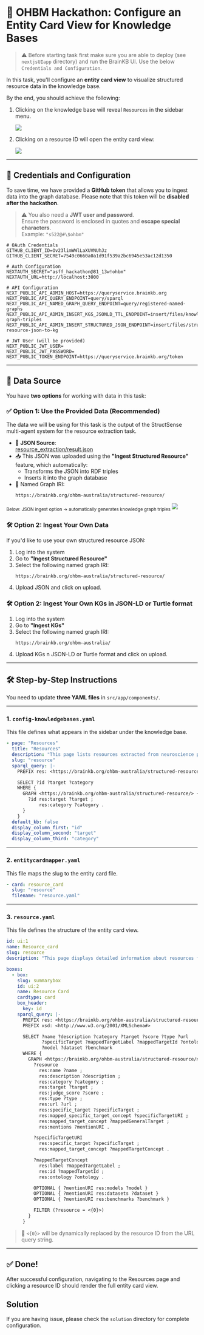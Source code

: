 # 🧠 OHBM Hackathon: Configure an Entity Card View for Knowledge Bases

> ⚠️ Before starting task first make sure you are able to deploy (see `nextjsUIapp` directory) and run the BrainKB UI. Use the below `Credentials and Configuration`. 

In this task, you'll configure an **entity card view** to visualize structured resource data in the knowledge base.

By the end, you should achieve the following:

1. Clicking on the knowledge base will reveal `Resources` in the sidebar menu.

   ![](resource-home.png)

2. Clicking on a resource ID will open the entity card view:

   ![](resource-entity-card-view.png)

---

## 🔐 Credentials and Configuration

To save time, we have provided a **GitHub token** that allows you to ingest data into the graph database. Please note that this token will be **disabled after the hackathon**.

> ⚠️ You also need a **JWT user and password**.  
> Ensure the password is enclosed in quotes and **escape special characters**.  
> Example: `"s522@#\$ohbm"`

```env
# OAuth Credentials
GITHUB_CLIENT_ID=Ov23limWWlLaXUVNUhJz
GITHUB_CLIENT_SECRET=7549c0660a0a1d91f539a2bc6945e53ac12d1350

# Auth Configuration
NEXTAUTH_SECRET="asff_hackathon@81_13w!ohbm"
NEXTAUTH_URL=http://localhost:3000

# API Configuration
NEXT_PUBLIC_API_ADMIN_HOST=https://queryservice.brainkb.org
NEXT_PUBLIC_API_QUERY_ENDPOINT=query/sparql
NEXT_PUBLIC_API_NAMED_GRAPH_QUERY_ENDPOINT=query/registered-named-graphs
NEXT_PUBLIC_API_ADMIN_INSERT_KGS_JSONLD_TTL_ENDPOINT=insert/files/knowledge-graph-triples
NEXT_PUBLIC_API_ADMIN_INSERT_STRUCTURED_JSON_ENDPOINT=insert/files/structured-resource-json-to-kg

# JWT User (will be provided)
NEXT_PUBLIC_JWT_USER=
NEXT_PUBLIC_JWT_PASSWORD=
NEXT_PUBLIC_TOKEN_ENDPOINT=https://queryservice.brainkb.org/token
```

---

## 📘 Data Source

You have **two options** for working with data in this task:

### ✅ Option 1: Use the Provided Data (Recommended)

The data we will be using for this task is the output of the StructSense multi-agent system for the resource extraction task.

- 🔗 **JSON Source**:  
  [resource_extraction/result.json](https://github.com/sensein/structsense/blob/main/example/OHBM/resource_extraction/result.json)
- 📥 This JSON was uploaded using the **"Ingest Structured Resource"** feature, which automatically:
  - Transforms the JSON into RDF triples
  - Inserts it into the graph database
- 📌 Named Graph IRI:
  ```shell
  https://brainkb.org/ohbm-australia/structured-resource/
  ```
<sub>Below: JSON ingest option → automatically generates knowledge graph triples</sub>
![](ingest-json.png)
 
### 🛠 Option 2: Ingest Your Own Data

If you'd like to use your own structured resource JSON:
 
1. Log into the system  
2. Go to **"Ingest Structured Resource"**  
3. Select the following named graph IRI:
   ```shell
   https://brainkb.org/ohbm-australia/structured-resource/
   ```
4. Upload JSON and click on upload.

### 🛠 Option 2: Ingest Your Own KGs in JSON-LD or Turtle format
1. Log into the system  
2. Go to **"Ingest KGs"**  
3. Select the following named graph IRI:
   ```shell
   https://brainkb.org/ohbm-australia/
   ```
4. Upload KGs n JSON-LD or Turtle format and click on upload.
---

## 🛠️ Step-by-Step Instructions

You need to update **three YAML files** in `src/app/components/`.

---

### 1. `config-knowledgebases.yaml`

This file defines what appears in the sidebar under the knowledge base.

```yaml
- page: "Resources"
  title: "Resources"
  description: "This page lists resources extracted from neuroscience publications (e.g., models, datasets)."
  slug: "resource"
  sparql_query: |-
    PREFIX res: <https://brainkb.org/ohbm-australia/structured-resource/>

    SELECT ?id ?target ?category
    WHERE {
      GRAPH <https://brainkb.org/ohbm-australia/structured-resource/> {
        ?id res:target ?target ;
            res:category ?category .
      }
    }
  default_kb: false
  display_column_first: "id"
  display_column_second: "target"
  display_column_third: "category"
```

---

### 2. `entitycardmapper.yaml`

This file maps the slug to the entity card file.

```yaml
- card: resource_card
  slug: "resource"
  filename: "resource.yaml"
```

---

### 3. `resource.yaml`

This file defines the structure of the entity card view.

```yaml
id: ui:1
name: Resource_card
slug: resource
description: "This page displays detailed information about resources from neuroscience literature."

boxes:
  - box:
    slug: summarybox
    id: ui:2
    name: Resource Card
    cardtype: card
    box_header:
      key: id
    sparql_query: |-
      PREFIX res: <https://brainkb.org/ohbm-australia/structured-resource/>
      PREFIX xsd: <http://www.w3.org/2001/XMLSchema#>

      SELECT ?name ?description ?category ?target ?score ?type ?url
             ?specificTarget ?mappedTargetLabel ?mappedTargetId ?ontology
             ?model ?dataset ?benchmark
      WHERE {
        GRAPH <https://brainkb.org/ohbm-australia/structured-resource/> {
          ?resource
            res:name ?name ;
            res:description ?description ;
            res:category ?category ;
            res:target ?target ;
            res:judge_score ?score ;
            res:type ?type ;
            res:url ?url ;
            res:specific_target ?specificTarget ;
            res:mapped_specific_target_concept ?specificTargetURI ;
            res:mapped_target_concept ?mappedGeneralTarget ;
            res:mentions ?mentionURI .

          ?specificTargetURI
            res:specific_target ?specificTarget ;
            res:mapped_target_concept ?mappedTargetConcept .

          ?mappedTargetConcept
            res:label ?mappedTargetLabel ;
            res:id ?mappedTargetId ;
            res:ontology ?ontology .

          OPTIONAL { ?mentionURI res:models ?model }
          OPTIONAL { ?mentionURI res:datasets ?dataset }
          OPTIONAL { ?mentionURI res:benchmarks ?benchmark }

          FILTER (?resource = <{0}>)
        }
      }
```

> 🔄 `<{0}>` will be dynamically replaced by the resource ID from the URL query string.

---

## ✅ Done!

After successful configuration, navigating to the Resources page and clicking a resource ID should render the full entity card view.

## Solution

If you are having issue, please check the `solution` directory for complete configuration.